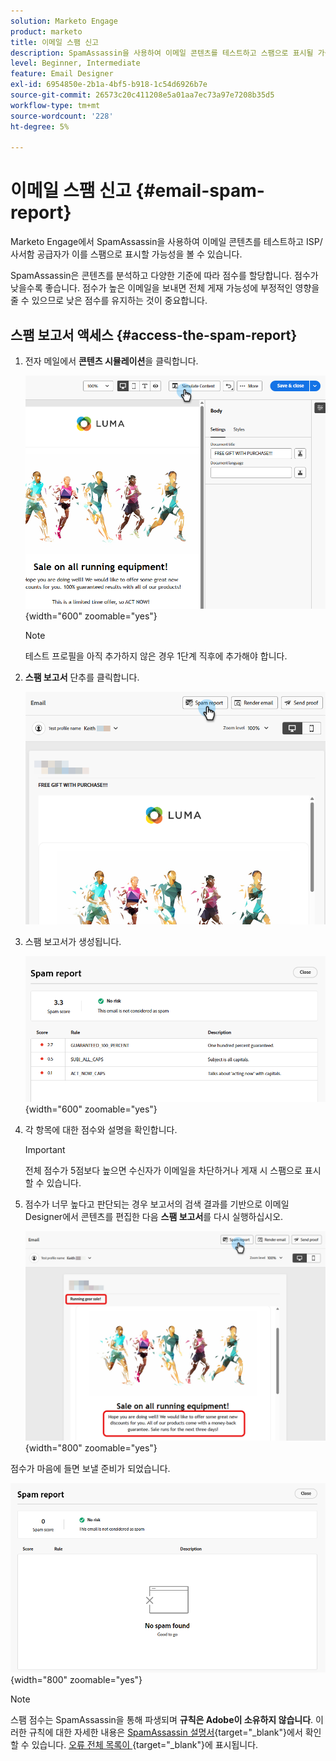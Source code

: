 ```yaml
---
solution: Marketo Engage
product: marketo
title: 이메일 스팸 신고
description: SpamAssassin을 사용하여 이메일 콘텐츠를 테스트하고 스팸으로 표시될 가능성을 확인하는 방법을 알아봅니다.
level: Beginner, Intermediate
feature: Email Designer
exl-id: 6954850e-2b1a-4bf5-b918-1c54d6926b7e
source-git-commit: 26573c20c411208e5a01aa7ec73a97e7208b35d5
workflow-type: tm+mt
source-wordcount: '228'
ht-degree: 5%

---
```


# 이메일 스팸 신고 {#email-spam-report}

Marketo Engage에서 SpamAssassin을 사용하여 이메일 콘텐츠를 테스트하고 ISP/사서함 공급자가 이를 스팸으로 표시할 가능성을 볼 수 있습니다.

SpamAssassin은 콘텐츠를 분석하고 다양한 기준에 따라 점수를 할당합니다. 점수가 낮을수록 좋습니다. 점수가 높은 이메일을 보내면 전체 게재 가능성에 부정적인 영향을 줄 수 있으므로 낮은 점수를 유지하는 것이 중요합니다.

## 스팸 보고서 액세스 {#access-the-spam-report}

1. 전자 메일에서 **콘텐츠 시뮬레이션**&#x200B;을 클릭합니다.

   ![](assets/email-spam-report-1.png){width="600" zoomable="yes"}

   >[!NOTE]
   >
   >테스트 프로필을 아직 추가하지 않은 경우 1단계 직후에 추가해야 합니다.

1. **스팸 보고서** 단추를 클릭합니다.

   ![](assets/email-spam-report-2.png)

1. 스팸 보고서가 생성됩니다.

   ![](assets/email-spam-report-3.png){width="600" zoomable="yes"}

1. 각 항목에 대한 점수와 설명을 확인합니다.

   >[!IMPORTANT]
   >
   >전체 점수가 5점보다 높으면 수신자가 이메일을 차단하거나 게재 시 스팸으로 표시할 수 있습니다.

1. 점수가 너무 높다고 판단되는 경우 보고서의 검색 결과를 기반으로 이메일 Designer에서 콘텐츠를 편집한 다음 **스팸 보고서**&#x200B;를 다시 실행하십시오.

   ![](assets/email-spam-report-4.png){width="800" zoomable="yes"}

점수가 마음에 들면 보낼 준비가 되었습니다.

![](assets/email-spam-report-5.png){width="800" zoomable="yes"}

>[!NOTE]
>
>스팸 점수는 SpamAssassin을 통해 파생되며 **규칙은 Adobe이 소유하지 않습니다**. 이러한 규칙에 대한 자세한 내용은 [SpamAssassin 설명서](https://spamassassin.apache.org/#_blank){target="_blank"}에서 확인할 수 있습니다. [오류 전체 목록이 ](https://spamassassin.apache.org/old/tests_3_0_x.html){target="_blank"}에 표시됩니다.
